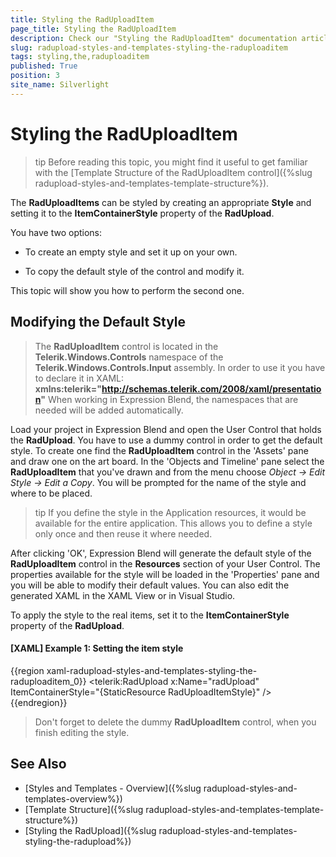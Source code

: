 ```yaml
---
title: Styling the RadUploadItem
page_title: Styling the RadUploadItem
description: Check our "Styling the RadUploadItem" documentation article for the RadUpload WPF control.
slug: radupload-styles-and-templates-styling-the-raduploaditem
tags: styling,the,raduploaditem
published: True
position: 3
site_name: Silverlight
---
```


# Styling the RadUploadItem

>tip Before reading this topic, you might find it useful to get familiar with the [Template Structure of the RadUploadItem control]({%slug radupload-styles-and-templates-template-structure%}).		

The __RadUploadItems__ can be styled by creating an appropriate __Style__ and setting it to the __ItemContainerStyle__ property of the __RadUpload__.	  

You have two options:

* To create an empty style and set it up on your own.		  

* To copy the default style of the control and modify it. 

This topic will show you how to perform the second one.

## Modifying the Default Style

>The __RadUploadItem__ control is located in the __Telerik.Windows.Controls__ namespace of the __Telerik.Windows.Controls.Input__ assembly. In order to use it you have to declare it in XAML: __xmlns:telerik="http://schemas.telerik.com/2008/xaml/presentation"__ When working in Expression Blend, the namespaces that are needed will be added automatically.

Load your project in Expression Blend and open the User Control that holds the __RadUpload__. You have to use a dummy control in order to get the default style. To create one find the __RadUploadItem__ control in the 'Assets' pane and draw one on the art board. In the 'Objects and Timeline' pane select the __RadUploadItem__ that you've drawn and from the menu choose *Object -> Edit Style -> Edit a Copy*. You will be prompted for the name of the style and where to be placed.		

>tip If you define the style in the Application resources, it would be available for the entire application. This allows you to define a style only once and then reuse it where needed.

After clicking 'OK', Expression Blend will generate the default style of the __RadUploadItem__ control in the __Resources__ section of your User Control. The properties available for the style will be loaded in the 'Properties' pane and you will be able to modify their default values. You can also edit the generated XAML in the XAML View or in Visual Studio.		

To apply the style to the real items, set it to the __ItemContainerStyle__ property of the __RadUpload__.		

#### __[XAML] Example 1: Setting the item style__
{{region xaml-radupload-styles-and-templates-styling-the-raduploaditem_0}}
	<telerik:RadUpload x:Name="radUpload"
	                   ItemContainerStyle="{StaticResource RadUploadItemStyle}" />
{{endregion}}

>Don't forget to delete the dummy __RadUploadItem__ control, when you finish editing the style.		  

## See Also
 * [Styles and Templates - Overview]({%slug radupload-styles-and-templates-overview%})
 * [Template Structure]({%slug radupload-styles-and-templates-template-structure%})
 * [Styling the RadUpload]({%slug radupload-styles-and-templates-styling-the-radupload%})